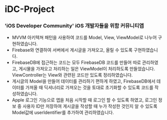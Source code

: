 # iDC-Project

### 'iOS Developer Community' iOS 개발자들을 위함 커뮤니티앱
- MVVM 아키텍쳐 패턴을 사용하여 코드를 Model, View, ViewModel로 나누어 구현하였습니다.
- Firebase와 연결하여 서버에서 게시글을 가져오고, 올릴 수 있도록 구현하였습니다.
- FirebaseDB에 접근하는 코드는 모두 FirebaseDB 코드를 만들어 따로 관리하였고, 게시물을 가져오고 처리하는 일은 ViewModel이 처리하도록 만들었습니다. ViewController는 View와 관련된 코드만 있도록 정리하였습니다.
- 게시글의 Model을 만들어 데이터를 관리하기 편하게 하였고, FirebaseDB에서 데이터를 가져올 때 딕셔너리로 가져오는 것을 토대로 초기화할 수 있도록 코드를 작성하였습니다.
- Apple 로그인 기능으로 앱을 처음 시작할 때 로그인 할 수 있도록 하였고, 로그인 정보 중 사용자 ID만 저장하여 게시글을 작성할 때 누가 작성한 것인지 알 수 있도록 Model값에 userIdentifier를 추가하여 관리하였습니다.
